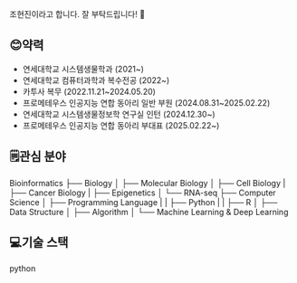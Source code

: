 조현진이라고 합니다. 잘 부탁드립니다! 👋

## 😊약력
* 연세대학교 시스템생물학과 (2021~)
* 연세대학교 컴퓨터과학과 복수전공 (2022~)
* 카투사 복무 (2022.11.21~2024.05.20)
* 프로메테우스 인공지능 연합 동아리 일반 부원 (2024.08.31~2025.02.22)
* 연세대학교 시스템생물정보학 연구실 인턴 (2024.12.30~)
* 프로메테우스 인공지능 연합 동아리 부대표 (2025.02.22~)

## 🗒관심 분야
Bioinformatics
├── Biology
│   ├── Molecular Biology
│   ├── Cell Biology
|   ├── Cancer Biology
|   ├── Epigenetics
│   └── RNA-seq
├── Computer Science
│   ├── Programming Language
|   |     ├── Python
|   |     ├── R
│   ├── Data Structure
│   ├── Algorithm
│   └── Machine Learning & Deep Learning

## 💻기술 스택
python

<!--
**hyun-jin891/hyun-jin891** is a ✨ _special_ ✨ repository because its `README.md` (this file) appears on your GitHub profile.

Here are some ideas to get you started:

- 🔭 I’m currently working on ...
- 🌱 I’m currently learning ...
- 👯 I’m looking to collaborate on ...
- 🤔 I’m looking for help with ...
- 💬 Ask me about ...
- 📫 How to reach me: ...
- 😄 Pronouns: ...
- ⚡ Fun fact: ...
-->
